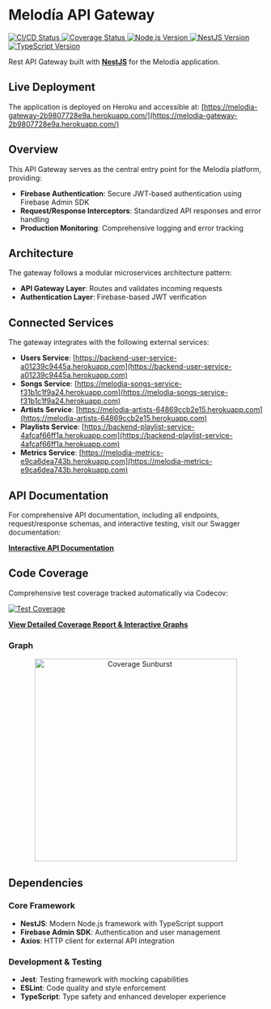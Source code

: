 # Melodía API Gateway

<a href="https://github.com/melodia-grupo09/melodia-gateway/actions/workflows/ci.yaml" target="_blank">
  <img src="https://img.shields.io/github/actions/workflow/status/melodia-grupo09/melodia-gateway/ci.yaml?branch=main&label=CI%2FCD%20Pipeline" alt="CI/CD Status" />
</a>
<a href="https://app.codecov.io/github/melodia-grupo09/melodia-gateway" target="_blank">
  <img src="https://codecov.io/gh/melodia-grupo09/melodia-gateway/graph/badge.svg?token=DTFTGGZX5L" alt="Coverage Status" />
</a>
<a href="https://nodejs.org" target="_blank">
  <img src="https://img.shields.io/badge/node-%3E%3D22.0.0-brightgreen.svg" alt="Node.js Version" />
</a>
<a href="https://nestjs.com" target="_blank">
  <img src="https://img.shields.io/badge/NestJS-10.0-E0234E.svg" alt="NestJS Version" />
</a>
<a href="https://www.typescriptlang.org" target="_blank">
  <img src="https://img.shields.io/badge/TypeScript-5.1-007ACC.svg" alt="TypeScript Version" />
</a>

Rest API Gateway built with [**NestJS**](https://nestjs.com/) for the Melodía application.

## Live Deployment

The application is deployed on Heroku and accessible at: [https://melodia-gateway-2b9807728e9a.herokuapp.com/](https://melodia-gateway-2b9807728e9a.herokuapp.com/)

## Overview

This API Gateway serves as the central entry point for the Melodía platform, providing:


- **Firebase Authentication**: Secure JWT-based authentication using Firebase Admin SDK
- **Request/Response Interceptors**: Standardized API responses and error handling
- **Production Monitoring**: Comprehensive logging and error tracking

## Architecture

The gateway follows a modular microservices architecture pattern:

- **API Gateway Layer**: Routes and validates incoming requests
- **Authentication Layer**: Firebase-based JWT verification

## Connected Services

The gateway integrates with the following external services:

- **Users Service**: [https://backend-user-service-a01239c9445a.herokuapp.com](https://backend-user-service-a01239c9445a.herokuapp.com)
- **Songs Service**: [https://melodia-songs-service-f31b1c1f9a24.herokuapp.com](https://melodia-songs-service-f31b1c1f9a24.herokuapp.com)
- **Artists Service**: [https://melodia-artists-64869ccb2e15.herokuapp.com](https://melodia-artists-64869ccb2e15.herokuapp.com)
- **Playlists Service**: [https://backend-playlist-service-4afcaf66ff1a.herokuapp.com](https://backend-playlist-service-4afcaf66ff1a.herokuapp.com)
- **Metrics Service**: [https://melodia-metrics-e9ca6dea743b.herokuapp.com](https://melodia-metrics-e9ca6dea743b.herokuapp.com)

## API Documentation

For comprehensive API documentation, including all endpoints, request/response schemas, and interactive testing, visit our Swagger documentation:

**[Interactive API Documentation](https://melodia-gateway-2b9807728e9a.herokuapp.com//api)**

## Code Coverage

Comprehensive test coverage tracked automatically via Codecov:

[![Test Coverage](https://codecov.io/gh/melodia-grupo09/melodia-gateway/graph/badge.svg?token=DTFTGGZX5L)](https://codecov.io/gh/melodia-grupo09/melodia-gateway)

**[View Detailed Coverage Report & Interactive Graphs](https://app.codecov.io/gh/melodia-grupo09/melodia-gateway)**

<h3>Graph</h3>
<div align="center">
  
  <a href="https://app.codecov.io/gh/melodia-grupo09/melodia-gateway" target="_blank">
    <img src="https://codecov.io/gh/melodia-grupo09/melodia-gateway/graphs/sunburst.svg?token=DTFTGGZX5L" alt="Coverage Sunburst" width="400" />
  </a>
  
</div>

## Dependencies

### Core Framework

- **NestJS**: Modern Node.js framework with TypeScript support
- **Firebase Admin SDK**: Authentication and user management
- **Axios**: HTTP client for external API integration

### Development & Testing

- **Jest**: Testing framework with mocking capabilities
- **ESLint**: Code quality and style enforcement
- **TypeScript**: Type safety and enhanced developer experience
